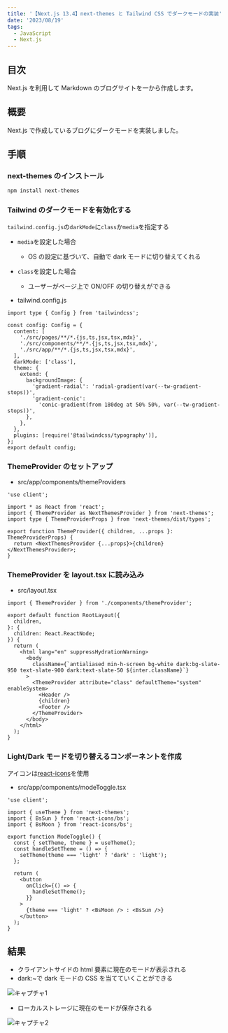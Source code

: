 ```yaml
---
title: '【Next.js 13.4】next-themes と Tailwind CSS でダークモードの実装'
date: '2023/08/19'
tags:
  - JavaScript
  - Next.js
---
```


## 目次

Next.js を利用して Markdown のブログサイトを一から作成します。

## 概要

Next.js で作成しているブログにダークモードを実装しました。

## 手順

### next-themes のインストール

```bash
npm install next-themes
```

### Tailwind のダークモードを有効化する

`tailwind.config.js`の`darkMode`に`class`か`media`を指定する

- `media`を設定した場合
  - OS の設定に基づいて、自動で dark モードに切り替えてくれる
- `class`を設定した場合

  - ユーザーがページ上で ON/OFF の切り替えができる

- tailwind.config.js

```tsx
import type { Config } from 'tailwindcss';

const config: Config = {
  content: [
    './src/pages/**/*.{js,ts,jsx,tsx,mdx}',
    './src/components/**/*.{js,ts,jsx,tsx,mdx}',
    './src/app/**/*.{js,ts,jsx,tsx,mdx}',
  ],
  darkMode: ['class'],
  theme: {
    extend: {
      backgroundImage: {
        'gradient-radial': 'radial-gradient(var(--tw-gradient-stops))',
        'gradient-conic':
          'conic-gradient(from 180deg at 50% 50%, var(--tw-gradient-stops))',
      },
    },
  },
  plugins: [require('@tailwindcss/typography')],
};
export default config;
```

### ThemeProvider のセットアップ

- src/app/components/themeProviders

```tsx
'use client';

import * as React from 'react';
import { ThemeProvider as NextThemesProvider } from 'next-themes';
import type { ThemeProviderProps } from 'next-themes/dist/types';

export function ThemeProvider({ children, ...props }: ThemeProviderProps) {
  return <NextThemesProvider {...props}>{children}</NextThemesProvider>;
}
```

### ThemeProvider を layout.tsx に読み込み

- src/layout.tsx

```tsx
import { ThemeProvider } from './components/themeProvider';

export default function RootLayout({
  children,
}: {
  children: React.ReactNode;
}) {
  return (
    <html lang="en" suppressHydrationWarning>
      <body
        className={`antialiased min-h-screen bg-white dark:bg-slate-950 text-slate-900 dark:text-slate-50 ${inter.className}`}
      >
        <ThemeProvider attribute="class" defaultTheme="system" enableSystem>
          <Header />
          {children}
          <Footer />
        </ThemeProvider>
      </body>
    </html>
  );
}
```

### Light/Dark モードを切り替えるコンポーネントを作成

アイコンは[react-icons](https://react-icons.github.io/react-icons/)を使用

- src/app/components/modeToggle.tsx

```tsx
'use client';

import { useTheme } from 'next-themes';
import { BsSun } from 'react-icons/bs';
import { BsMoon } from 'react-icons/bs';

export function ModeToggle() {
  const { setTheme, theme } = useTheme();
  const handleSetTheme = () => {
    setTheme(theme === 'light' ? 'dark' : 'light');
  };

  return (
    <button
      onClick={() => {
        handleSetTheme();
      }}
    >
      {theme === 'light' ? <BsMoon /> : <BsSun />}
    </button>
  );
}
```

## 結果

- クライアントサイドの html 要素に現在のモードが表示される
- dark:~で dark モードの CSS を当てていくことができる

![キャプチャ1](/posts/post-1/darkmode1.png)

- ローカルストレージに現在のモードが保存される

![キャプチャ2](/posts/post-1/darkmode2.png)
